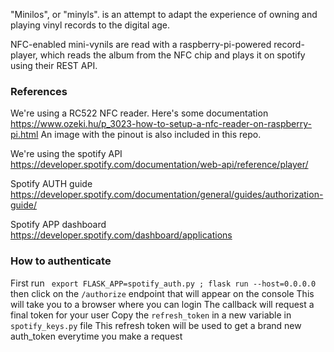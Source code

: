 "Minilos", or "minyls". is an attempt to adapt the experience of owning and playing vinyl records to the digital age.

NFC-enabled mini-vynils are read with a raspberry-pi-powered record-player, which reads the album from the NFC chip and plays it on spotify using their REST API.


### References

We're using a RC522 NFC reader. Here's some documentation https://www.ozeki.hu/p_3023-how-to-setup-a-nfc-reader-on-raspberry-pi.html An image with the pinout is also included in this repo.

We're using the spotify API https://developer.spotify.com/documentation/web-api/reference/player/

Spotify AUTH guide https://developer.spotify.com/documentation/general/guides/authorization-guide/

Spotify APP dashboard https://developer.spotify.com/dashboard/applications

### How to authenticate

First run ` export FLASK_APP=spotify_auth.py ; flask run --host=0.0.0.0` 
then click on the `/authorize` endpoint that will appear on the console 
This will take you to a browser where you can login
The callback will request a final token for your user
Copy the `refresh_token` in a new variable in `spotify_keys.py` file
This refresh token will be used to get a brand new auth_token everytime you make a request 

